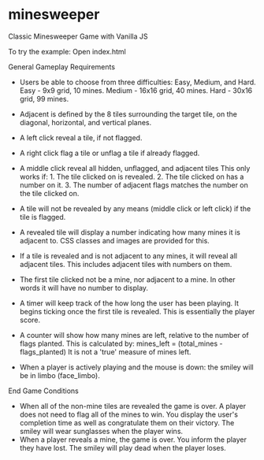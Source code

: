 # minesweeper
Classic Minesweeper Game with Vanilla JS

To try the example: Open index.html

General Gameplay Requirements

- Users be able to choose from three difficulties: Easy, Medium, and Hard.
    Easy - 9x9 grid, 10 mines.
    Medium - 16x16 grid, 40 mines.
    Hard - 30x16 grid, 99 mines.
    
- Adjacent is defined by the 8 tiles surrounding the target tile, on the diagonal, horizontal, and vertical planes. 

- A left click reveal a tile, if not flagged.
- A right click flag a tile or unflag a tile if already flagged.
- A middle click reveal all hidden, unflagged, and adjacent tiles
    This only works if: 
        1. The tile clicked on is revealed.
        2. The tile clicked on has a number on it. 
        3. The number of adjacent flags matches the number on the tile clicked on.

- A tile will not be revealed by any means (middle click or left click) if the tile is flagged.
    
- A revealed tile will display a number indicating how many mines it is adjacent to. CSS classes and images are provided for this.

- If a tile is revealed and is not adjacent to any mines, it will reveal all adjacent tiles. This includes adjacent tiles with numbers on them.
    
- The first tile clicked not be a mine, nor adjacent to a mine. In other words it will have no number to display.

- A timer will keep track of the how long the user has been playing. It begins ticking once the first tile is revealed.
    This is essentially the player score.

- A counter will show how many mines are left, relative to the number of flags planted.
    This is calculated by: mines_left = (total_mines - flags_planted)
    It is not a 'true' measure of mines left.
    
- When a player is actively playing and the mouse is down: the smiley will be in limbo (face_limbo).

End Game Conditions
- When all of the non-mine tiles are revealed the game is over. A player does not need to flag all of the mines to win.
    You display the user's completion time as well as congratulate them on their victory.
    The smiley will wear sunglasses when the player wins.
- When a player reveals a mine, the game is over.
    You inform the player they have lost.
    The smiley will play dead when the player loses. 
